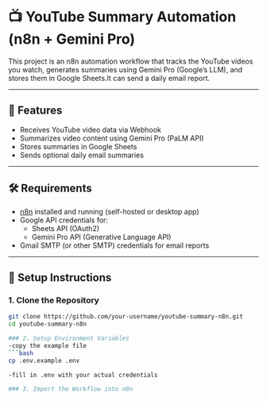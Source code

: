 # 📺 YouTube Summary Automation (n8n + Gemini Pro)

This project is an n8n automation workflow that tracks the YouTube videos you watch, generates summaries using Gemini Pro (Google’s LLM), and stores them in Google Sheets.It can send a daily email report.

---

## 🧩 Features

- Receives YouTube video data via Webhook
- Summarizes video content using Gemini Pro (PaLM API)
- Stores summaries in Google Sheets
- Sends optional daily email summaries

---

## 🛠 Requirements

- [n8n](https://n8n.io/) installed and running (self-hosted or desktop app)
- Google API credentials for:
  - Sheets API (OAuth2)
  - Gemini Pro API (Generative Language API)
- Gmail SMTP (or other SMTP) credentials for email reports

---

## 🔧 Setup Instructions

### 1. Clone the Repository

```bash
git clone https://github.com/your-username/youtube-summary-n8n.git
cd youtube-summary-n8n

### 2. Setup Environment Variables
-copy the example file
```bash
cp .env.example .env

-fill in .env with your actual credentials

### 3. Import the Workflow into n8n